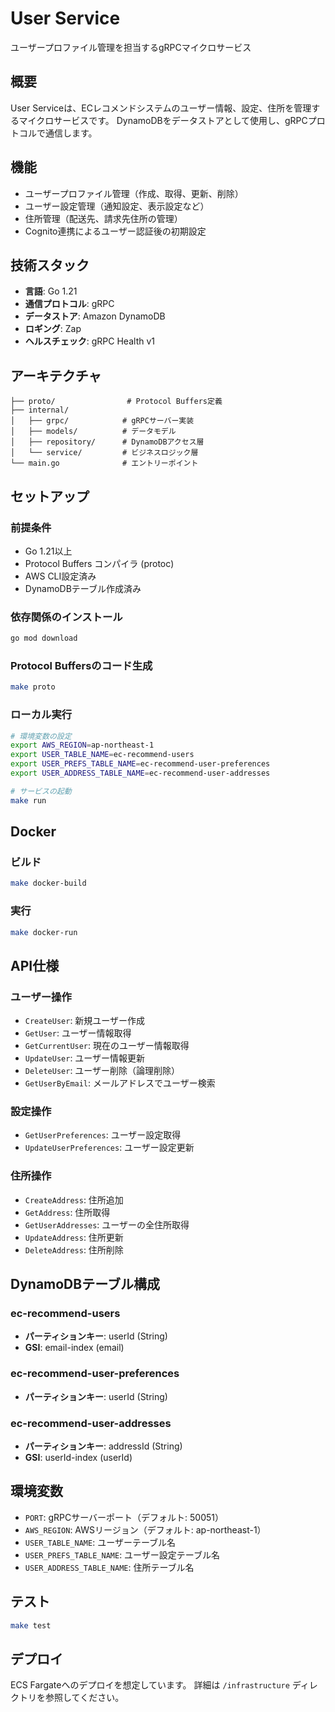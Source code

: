 # User Service

ユーザープロファイル管理を担当するgRPCマイクロサービス

## 概要

User Serviceは、ECレコメンドシステムのユーザー情報、設定、住所を管理するマイクロサービスです。
DynamoDBをデータストアとして使用し、gRPCプロトコルで通信します。

## 機能

- ユーザープロファイル管理（作成、取得、更新、削除）
- ユーザー設定管理（通知設定、表示設定など）
- 住所管理（配送先、請求先住所の管理）
- Cognito連携によるユーザー認証後の初期設定

## 技術スタック

- **言語**: Go 1.21
- **通信プロトコル**: gRPC
- **データストア**: Amazon DynamoDB
- **ロギング**: Zap
- **ヘルスチェック**: gRPC Health v1

## アーキテクチャ

```
├── proto/                # Protocol Buffers定義
├── internal/
│   ├── grpc/            # gRPCサーバー実装
│   ├── models/          # データモデル
│   ├── repository/      # DynamoDBアクセス層
│   └── service/         # ビジネスロジック層
└── main.go              # エントリーポイント
```

## セットアップ

### 前提条件

- Go 1.21以上
- Protocol Buffers コンパイラ (protoc)
- AWS CLI設定済み
- DynamoDBテーブル作成済み

### 依存関係のインストール

```bash
go mod download
```

### Protocol Buffersのコード生成

```bash
make proto
```

### ローカル実行

```bash
# 環境変数の設定
export AWS_REGION=ap-northeast-1
export USER_TABLE_NAME=ec-recommend-users
export USER_PREFS_TABLE_NAME=ec-recommend-user-preferences
export USER_ADDRESS_TABLE_NAME=ec-recommend-user-addresses

# サービスの起動
make run
```

## Docker

### ビルド

```bash
make docker-build
```

### 実行

```bash
make docker-run
```

## API仕様

### ユーザー操作

- `CreateUser`: 新規ユーザー作成
- `GetUser`: ユーザー情報取得
- `GetCurrentUser`: 現在のユーザー情報取得
- `UpdateUser`: ユーザー情報更新
- `DeleteUser`: ユーザー削除（論理削除）
- `GetUserByEmail`: メールアドレスでユーザー検索

### 設定操作

- `GetUserPreferences`: ユーザー設定取得
- `UpdateUserPreferences`: ユーザー設定更新

### 住所操作

- `CreateAddress`: 住所追加
- `GetAddress`: 住所取得
- `GetUserAddresses`: ユーザーの全住所取得
- `UpdateAddress`: 住所更新
- `DeleteAddress`: 住所削除

## DynamoDBテーブル構成

### ec-recommend-users
- **パーティションキー**: userId (String)
- **GSI**: email-index (email)

### ec-recommend-user-preferences
- **パーティションキー**: userId (String)

### ec-recommend-user-addresses
- **パーティションキー**: addressId (String)
- **GSI**: userId-index (userId)

## 環境変数

- `PORT`: gRPCサーバーポート（デフォルト: 50051）
- `AWS_REGION`: AWSリージョン（デフォルト: ap-northeast-1）
- `USER_TABLE_NAME`: ユーザーテーブル名
- `USER_PREFS_TABLE_NAME`: ユーザー設定テーブル名
- `USER_ADDRESS_TABLE_NAME`: 住所テーブル名

## テスト

```bash
make test
```

## デプロイ

ECS Fargateへのデプロイを想定しています。
詳細は `/infrastructure` ディレクトリを参照してください。